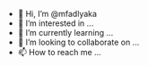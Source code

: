 - 👋 Hi, I’m @mfadlyaka
- 👀 I’m interested in ...
- 🌱 I’m currently learning ...
- 💞️ I’m looking to collaborate on ...
- 📫 How to reach me ...

<!---
mfadlyaka/mfadlyaka is a ✨ special ✨ repository because its `README.md` (this file) appears on your GitHub profile.
You can click the Preview link to take a look at your changes.
--->
